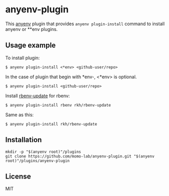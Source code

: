# anyenv-plugin

This [anyenv](https://github.com/riywo/anyenv) plugin that provides ```anyenv plugin-install``` command to install anyenv or **env plugins.


## Usage example

To install plugin:

    $ anyenv plugin-install <*env> <github-user/repo>

In the case of plugin that begin with *env-, <*env> is optional.

    $ anyenv plugin-install <github-user/repo>

Install [rbenv-update](https://github.com/rkh/rbenv-update) for rbenv:

    $ anyenv plugin-install rbenv rkh/rbenv-update

Same as this:

    $ anyenv plugin-install rkh/rbenv-update


## Installation

    mkdir -p "$(anyenv root)"/plugins
    git clone https://github.com/momo-lab/anyenv-plugin.git "$(anyenv root)"/plugins/anyenv-plugin

## License

MIT
